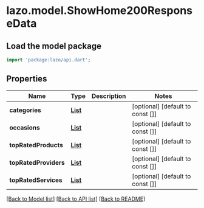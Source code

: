 # lazo.model.ShowHome200ResponseData

## Load the model package
```dart
import 'package:lazo/api.dart';
```

## Properties
Name | Type | Description | Notes
------------ | ------------- | ------------- | -------------
**categories** | [**List<ShowHome200ResponseDataCategoriesInner>**](ShowHome200ResponseDataCategoriesInner.md) |  | [optional] [default to const []]
**occasions** | [**List<ShowHome200ResponseDataOccasionsInner>**](ShowHome200ResponseDataOccasionsInner.md) |  | [optional] [default to const []]
**topRatedProducts** | [**List<ShowHome200ResponseDataTopRatedProductsInner>**](ShowHome200ResponseDataTopRatedProductsInner.md) |  | [optional] [default to const []]
**topRatedProviders** | [**List<ShowHome200ResponseDataTopRatedProvidersInner>**](ShowHome200ResponseDataTopRatedProvidersInner.md) |  | [optional] [default to const []]
**topRatedServices** | [**List<ShowHome200ResponseDataTopRatedServicesInner>**](ShowHome200ResponseDataTopRatedServicesInner.md) |  | [optional] [default to const []]

[[Back to Model list]](../README.md#documentation-for-models) [[Back to API list]](../README.md#documentation-for-api-endpoints) [[Back to README]](../README.md)


